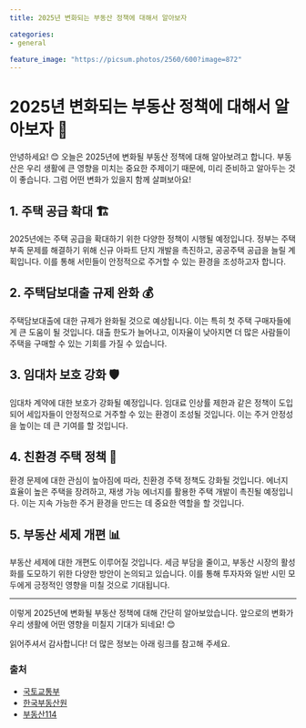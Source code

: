 ```yaml
---
title: 2025년 변화되는 부동산 정책에 대해서 알아보자

categories: 
- general

feature_image: "https://picsum.photos/2560/600?image=872"
---
```


# 2025년 변화되는 부동산 정책에 대해서 알아보자 🏡

안녕하세요! 😊 오늘은 2025년에 변화될 부동산 정책에 대해 알아보려고 합니다. 부동산은 우리 생활에 큰 영향을 미치는 중요한 주제이기 때문에, 미리 준비하고 알아두는 것이 좋습니다. 그럼 어떤 변화가 있을지 함께 살펴보아요!

## 1. 주택 공급 확대 🏗️

2025년에는 주택 공급을 확대하기 위한 다양한 정책이 시행될 예정입니다. 정부는 주택 부족 문제를 해결하기 위해 신규 아파트 단지 개발을 촉진하고, 공공주택 공급을 늘릴 계획입니다. 이를 통해 서민들이 안정적으로 주거할 수 있는 환경을 조성하고자 합니다.

## 2. 주택담보대출 규제 완화 💰

주택담보대출에 대한 규제가 완화될 것으로 예상됩니다. 이는 특히 첫 주택 구매자들에게 큰 도움이 될 것입니다. 대출 한도가 늘어나고, 이자율이 낮아지면 더 많은 사람들이 주택을 구매할 수 있는 기회를 가질 수 있습니다.

## 3. 임대차 보호 강화 🛡️

임대차 계약에 대한 보호가 강화될 예정입니다. 임대료 인상률 제한과 같은 정책이 도입되어 세입자들이 안정적으로 거주할 수 있는 환경이 조성될 것입니다. 이는 주거 안정성을 높이는 데 큰 기여를 할 것입니다.

## 4. 친환경 주택 정책 🌱

환경 문제에 대한 관심이 높아짐에 따라, 친환경 주택 정책도 강화될 것입니다. 에너지 효율이 높은 주택을 장려하고, 재생 가능 에너지를 활용한 주택 개발이 촉진될 예정입니다. 이는 지속 가능한 주거 환경을 만드는 데 중요한 역할을 할 것입니다.

## 5. 부동산 세제 개편 📊

부동산 세제에 대한 개편도 이루어질 것입니다. 세금 부담을 줄이고, 부동산 시장의 활성화를 도모하기 위한 다양한 방안이 논의되고 있습니다. 이를 통해 투자자와 일반 시민 모두에게 긍정적인 영향을 미칠 것으로 기대됩니다.

---

이렇게 2025년에 변화될 부동산 정책에 대해 간단히 알아보았습니다. 앞으로의 변화가 우리 생활에 어떤 영향을 미칠지 기대가 되네요! 😊

읽어주셔서 감사합니다! 더 많은 정보는 아래 링크를 참고해 주세요.

### 출처
- [국토교통부](http://www.molit.go.kr)
- [한국부동산원](http://www.kab.co.kr)
- [부동산114](http://www.r114.co.kr)